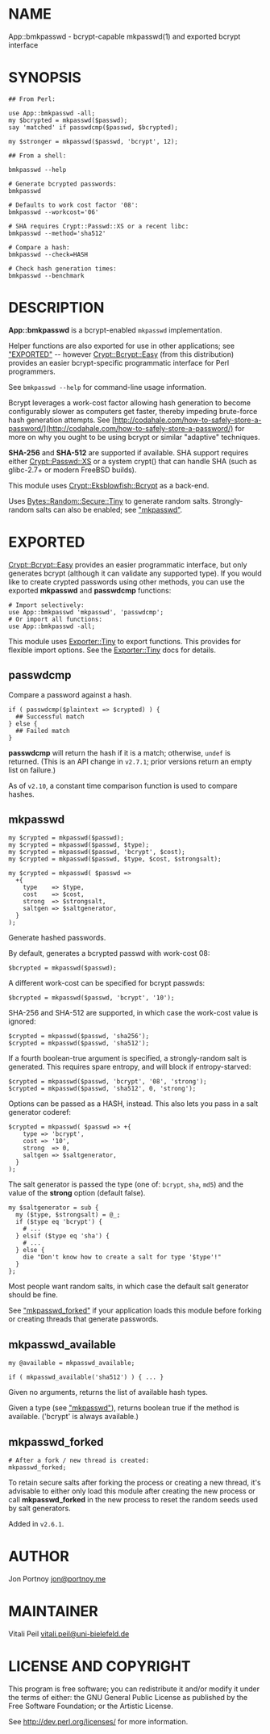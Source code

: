 # NAME

App::bmkpasswd - bcrypt-capable mkpasswd(1) and exported bcrypt interface

# SYNOPSIS

    ## From Perl:

    use App::bmkpasswd -all;
    my $bcrypted = mkpasswd($passwd);
    say 'matched' if passwdcmp($passwd, $bcrypted);

    my $stronger = mkpasswd($passwd, 'bcrypt', 12);

    ## From a shell:

    bmkpasswd --help

    # Generate bcrypted passwords:
    bmkpasswd

    # Defaults to work cost factor '08':
    bmkpasswd --workcost='06'

    # SHA requires Crypt::Passwd::XS or a recent libc:
    bmkpasswd --method='sha512'

    # Compare a hash:
    bmkpasswd --check=HASH

    # Check hash generation times:
    bmkpasswd --benchmark

# DESCRIPTION

**App::bmkpasswd** is a bcrypt-enabled `mkpasswd` implementation.

Helper functions are also exported for use in other applications; see
["EXPORTED"](#exported) -- however [Crypt::Bcrypt::Easy](https://metacpan.org/pod/Crypt%3A%3ABcrypt%3A%3AEasy) (from this distribution)
provides an easier bcrypt-specific programmatic interface for Perl
programmers.

See `bmkpasswd --help` for command-line usage information.

Bcrypt leverages a work-cost factor allowing hash generation
to become configurably slower as computers get faster, thereby
impeding brute-force hash generation attempts.
See [http://codahale.com/how-to-safely-store-a-password/](http://codahale.com/how-to-safely-store-a-password/) for more
on why you ought to be using bcrypt or similar "adaptive" techniques.

**SHA-256** and **SHA-512** are supported if available. SHA support requires
either [Crypt::Passwd::XS](https://metacpan.org/pod/Crypt%3A%3APasswd%3A%3AXS) or a system crypt() that can handle SHA (such as
glibc-2.7+ or modern FreeBSD builds).

This module uses [Crypt::Eksblowfish::Bcrypt](https://metacpan.org/pod/Crypt%3A%3AEksblowfish%3A%3ABcrypt) as a back-end.

Uses [Bytes::Random::Secure::Tiny](https://metacpan.org/pod/Bytes%3A%3ARandom%3A%3ASecure%3A%3ATiny) to generate random salts. Strongly-random salts
can also be enabled; see ["mkpasswd"](#mkpasswd).

# EXPORTED

[Crypt::Bcrypt::Easy](https://metacpan.org/pod/Crypt%3A%3ABcrypt%3A%3AEasy) provides an easier programmatic interface, but only
generates bcrypt (although it can validate any supported type).  If you would
like to create crypted passwords using other methods, you can use the exported
**mkpasswd** and **passwdcmp** functions:

    # Import selectively:
    use App::bmkpasswd 'mkpasswd', 'passwdcmp';
    # Or import all functions:
    use App::bmkpasswd -all;

This module uses [Exporter::Tiny](https://metacpan.org/pod/Exporter%3A%3ATiny) to export functions. This provides for
flexible import options. See the [Exporter::Tiny](https://metacpan.org/pod/Exporter%3A%3ATiny) docs for details.

## passwdcmp

Compare a password against a hash.

    if ( passwdcmp($plaintext => $crypted) ) {
      ## Successful match
    } else {
      ## Failed match
    }

**passwdcmp** will return the hash if it is a match; otherwise, `undef`
is returned. (This is an API change in `v2.7.1`; prior versions return
an empty list on failure.)

As of `v2.10`, a constant time comparison function is used to compare hashes.

## mkpasswd

    my $crypted = mkpasswd($passwd);
    my $crypted = mkpasswd($passwd, $type);
    my $crypted = mkpasswd($passwd, 'bcrypt', $cost);
    my $crypted = mkpasswd($passwd, $type, $cost, $strongsalt);

    my $crypted = mkpasswd( $passwd =>
      +{
        type    => $type,
        cost    => $cost,
        strong  => $strongsalt,
        saltgen => $saltgenerator,
      }
    );

Generate hashed passwords.

By default, generates a bcrypted passwd with work-cost 08:

    $bcrypted = mkpasswd($passwd);

A different work-cost can be specified for bcrypt passwds:

    $bcrypted = mkpasswd($passwd, 'bcrypt', '10');

SHA-256 and SHA-512 are supported, in which case the work-cost value is ignored:

    $crypted = mkpasswd($passwd, 'sha256');
    $crypted = mkpasswd($passwd, 'sha512');

If a fourth boolean-true argument is specified, a strongly-random salt is
generated. This requires spare entropy, and will block if entropy-starved:

    $crypted = mkpasswd($passwd, 'bcrypt', '08', 'strong');
    $crypted = mkpasswd($passwd, 'sha512', 0, 'strong');

Options can be passed as a HASH, instead. This also lets you pass in a salt
generator coderef:

    $crypted = mkpasswd( $passwd => +{
        type => 'bcrypt',
        cost => '10',
        strong  => 0,
        saltgen => $saltgenerator,
      }
    );

The salt generator is passed the type (one of: `bcrypt`, `sha`, `md5`) and
the value of the **strong** option (default false).

    my $saltgenerator = sub {
      my ($type, $strongsalt) = @_;
      if ($type eq 'bcrypt') {
        # ...
      } elsif ($type eq 'sha') {
        # ...
      } else {
        die "Don't know how to create a salt for type '$type'!"
      }
    };

Most people want random salts, in which case the default salt generator
should be fine.

See ["mkpasswd\_forked"](#mkpasswd_forked) if your application loads this module before forking
or creating threads that generate passwords.

## mkpasswd\_available

    my @available = mkpasswd_available;

    if ( mkpasswd_available('sha512') ) { ... }

Given no arguments, returns the list of available hash types.

Given a type (see ["mkpasswd"](#mkpasswd)), returns boolean true if the method is available. ('bcrypt' is
always available.)

## mkpasswd\_forked

    # After a fork / new thread is created:
    mkpasswd_forked;

To retain secure salts after forking the process or creating a new thread,
it's advisable to either only load this module after creating the new process
or call **mkpasswd\_forked** in the new process to reset the random seeds used
by salt generators.

Added in `v2.6.1`.

# AUTHOR

Jon Portnoy <jon@portnoy.me>

# MAINTAINER

Vitali Peil <vitali.peil@uni-bielefeld.de>

# LICENSE AND COPYRIGHT

This program is free software; you can redistribute it and/or modify it
under the terms of either: the GNU General Public License as published
by the Free Software Foundation; or the Artistic License.

See http://dev.perl.org/licenses/ for more information.
